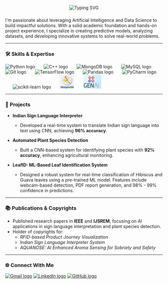 
<p align="center">
    <img src="https://readme-typing-svg.herokuapp.com?font=Fira+Code&size=24&duration=3000&pause=1000&color=00FFFF&center=true&width=600&lines=Soham+Nilesh +Vaidya+ML+Developer+and+Researcher;Crafting+the+future+with+Machine+Learning" alt="Typing SVG">
</p>



###

<div align="left">
  <p>I'm passionate about leveraging Artificial Intelligence and Data Science to build impactful solutions. With a solid academic foundation and hands-on project experience, I specialize in creating predictive models, analyzing datasets, and developing innovative systems to solve real-world problems.</p>
</div>

---

### 🛠 Skills & Expertise

<div align="left">
  <img src="https://cdn.jsdelivr.net/gh/devicons/devicon/icons/python/python-original.svg" height="40" alt="Python logo" />
  <img width="20" />
  <img src="https://cdn.jsdelivr.net/gh/devicons/devicon/icons/cplusplus/cplusplus-original.svg" height="40" alt="C++ logo" />
  <img width="20" />
  <img src="https://cdn.jsdelivr.net/gh/devicons/devicon/icons/mongodb/mongodb-original.svg" height="40" alt="MongoDB logo" />
  <img width="20" />
  <img src="https://cdn.jsdelivr.net/gh/devicons/devicon/icons/mysql/mysql-original.svg" height="40" alt="MySQL logo" />
  <img width="20" />
  <img src="https://cdn.jsdelivr.net/gh/devicons/devicon/icons/git/git-original.svg" height="40" alt="Git logo" />
  <img width="20" />
  <img src="https://cdn.jsdelivr.net/gh/devicons/devicon/icons/tensorflow/tensorflow-original.svg" height="40" alt="TensorFlow logo" />
  <img width="20" />
  <img src="https://cdn.jsdelivr.net/gh/devicons/devicon/icons/pandas/pandas-original.svg" height="40" alt="Pandas logo" />
  <img width="20" />
  <img src="https://cdn.jsdelivr.net/gh/devicons/devicon/icons/pycharm/pycharm-original.svg" height="40" alt="PyCharm logo" />
  <img width="20" />
  <img src="https://upload.wikimedia.org/wikipedia/commons/thumb/0/05/Scikit_learn_logo_small.svg/512px-Scikit_learn_logo_small.svg.png" height="40" alt="scikit-learn logo" />
  <img width="20" />
  <img src="matplotlogo.png" height="45" alt="Matplotlib logo" />
  <img width="20" />
  <img src="Genai_logo.png" height="45" alt="Genai logo" />
</div>

---

### 🚀 Projects  

- **Indian Sign Language Interpreter**  
  - Developed a real-time system to translate Indian sign language into text using CNN, achieving **96% accuracy**.  

- **Automated Plant Species Detection**  
  - Built a CNN-based system for identifying plant species with **92% accuracy**, enhancing agricultural monitoring.  

- **LeafID: ML-Based Leaf Identification System**  
  - Designed a robust system for real-time classification of Hibiscus and Guava leaves using a pre-trained ML model. Features include webcam-based detection, PDF report generation, and 98% - 99% confidence in predictions.  

---

### 📚 Publications & Copyrights

- Published research papers in **IEEE** and **IJSREM**, focusing on AI applications in sign language interpretation and plant species detection.  
- Holder of copyrights for:  
  - *RFID-based Product Journey Visualization*  
  - *Indian Sign Language Interpreter System*  
  - *AQUANOSE: AI Enhanced Aroma Sensing for Sobriety and Safety*  

---

### 🌐 Connect With Me  

<div align="left">
  <a href="sohamvaidya333@gmail.com"><img src="https://img.shields.io/static/v1?message=Gmail&logo=gmail&label=&color=D14836&logoColor=white&labelColor=&style=for-the-badge" height="35" alt="Gmail logo" /></a>
  <a href="https://www.linkedin.com/in/soham-vaidya-b31b21224/"><img src="https://img.shields.io/static/v1?message=LinkedIn&logo=linkedin&label=&color=0077B5&logoColor=white&labelColor=&style=for-the-badge" height="35" alt="LinkedIn logo" /></a>
  <a href="https://github.com/SohamVaidya12"><img src="https://img.shields.io/static/v1?message=GitHub&logo=github&label=&color=181717&logoColor=white&labelColor=&style=for-the-badge" height="35" alt="GitHub logo" /></a>
</div>


